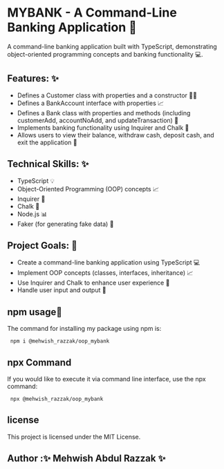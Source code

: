 # MYBANK - A Command-Line Banking Application 🏦

A command-line banking application built with TypeScript, demonstrating object-oriented programming concepts and banking functionality 💻.

## Features: ✨ 

- Defines a Customer class with properties and a constructor 👨‍💻
- Defines a BankAccount interface with properties 📈
- Defines a Bank class with properties and methods (including customerAdd, accountNoAdd, and updateTransaction) 🏦
- Implements banking functionality using Inquirer and Chalk 🤔
- Allows users to view their balance, withdraw cash, deposit cash, and exit the application 💸

## Technical Skills: ✨  

- TypeScript 💡
- Object-Oriented Programming (OOP) concepts 📈
- Inquirer 🤔
- Chalk 🎨
- Node.js 📊
- Faker (for generating fake data) 🤡

## Project Goals: 🎯

- Create a command-line banking application using TypeScript 💻 
- Implement OOP concepts (classes, interfaces, inheritance) 📈
- Use Inquirer and Chalk to enhance user experience 🎉
- Handle user input and output 💬
## npm usage🧧
The command for installing my package using npm is: 
     
     npm i @mehwish_razzak/oop_mybank
## npx Command    
If you would like to execute it via command line interface, use the npx command: 
      
     npx @mehwish_razzak/oop_mybank


 
## license
This project is licensed under the MIT License.


## Author :✨ Mehwish Abdul Razzak ✨


